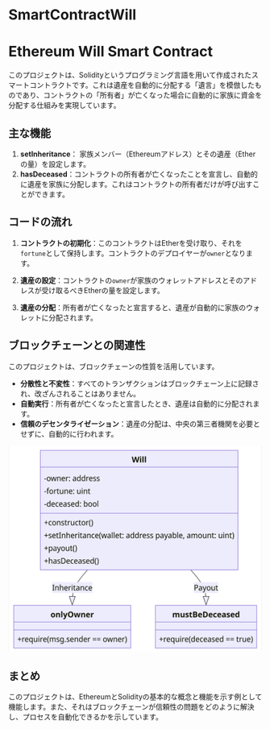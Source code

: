 # SmartContractWill
# Ethereum Will Smart Contract

このプロジェクトは、Solidityというプログラミング言語を用いて作成されたスマートコントラクトです。これは遺産を自動的に分配する「遺言」を模倣したものであり、コントラクトの「所有者」が亡くなった場合に自動的に家族に資金を分配する仕組みを実現しています。

## 主な機能

1. **setInheritance**： 家族メンバー（Ethereumアドレス）とその遺産（Etherの量）を設定します。
2. **hasDeceased**：コントラクトの所有者が亡くなったことを宣言し、自動的に遺産を家族に分配します。これはコントラクトの所有者だけが呼び出すことができます。

## コードの流れ

1. **コントラクトの初期化**：このコントラクトはEtherを受け取り、それを`fortune`として保持します。コントラクトのデプロイヤーが`owner`となります。

2. **遺産の設定**：コントラクトの`owner`が家族のウォレットアドレスとそのアドレスが受け取るべきEtherの量を設定します。

3. **遺産の分配**：所有者が亡くなったと宣言すると、遺産が自動的に家族のウォレットに分配されます。

## ブロックチェーンとの関連性

このプロジェクトは、ブロックチェーンの性質を活用しています。

* **分散性と不変性**：すべてのトランザクションはブロックチェーン上に記録され、改ざんされることはありません。
* **自動実行**：所有者が亡くなったと宣言したとき、遺産は自動的に分配されます。
* **信頼のデセンタライゼーション**：遺産の分配は、中央の第三者機関を必要とせずに、自動的に行われます。

![Smart Contract Flow](https://github.com/takanoria0612/SmartContractWill/blob/main/images/will.png)

## まとめ

このプロジェクトは、EthereumとSolidityの基本的な概念と機能を示す例として機能します。また、それはブロックチェーンが信頼性の問題をどのように解決し、プロセスを自動化できるかを示しています。

